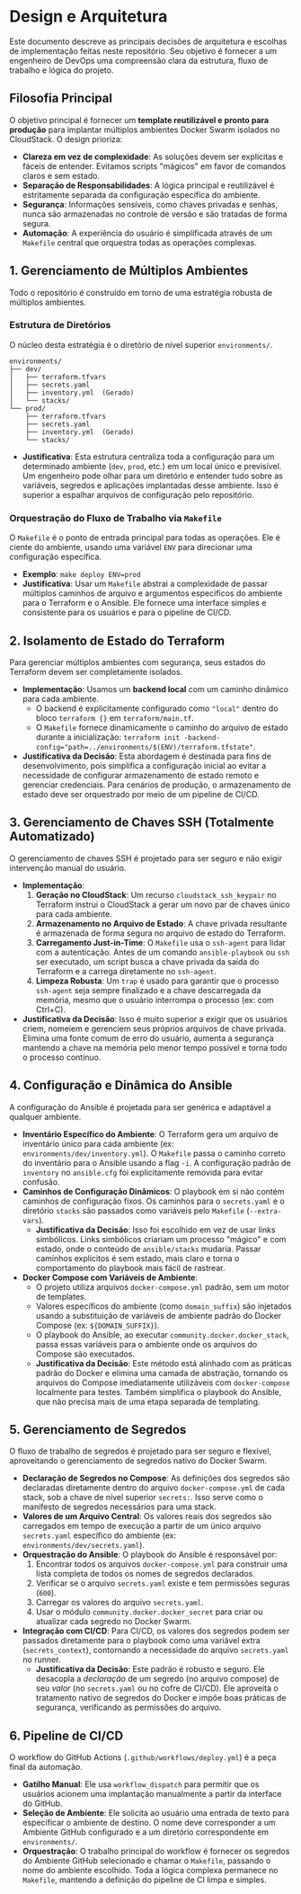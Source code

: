 # Design e Arquitetura

Este documento descreve as principais decisões de arquitetura e escolhas de implementação feitas neste repositório. Seu objetivo é fornecer a um engenheiro de DevOps uma compreensão clara da estrutura, fluxo de trabalho e lógica do projeto.

## Filosofia Principal

O objetivo principal é fornecer um **template reutilizável e pronto para produção** para implantar múltiplos ambientes Docker Swarm isolados no CloudStack. O design prioriza:

-   **Clareza em vez de complexidade**: As soluções devem ser explícitas e fáceis de entender. Evitamos scripts "mágicos" em favor de comandos claros e sem estado.
-   **Separação de Responsabilidades**: A lógica principal e reutilizável é estritamente separada da configuração específica do ambiente.
-   **Segurança**: Informações sensíveis, como chaves privadas e senhas, nunca são armazenadas no controle de versão e são tratadas de forma segura.
-   **Automação**: A experiência do usuário é simplificada através de um `Makefile` central que orquestra todas as operações complexas.

## 1. Gerenciamento de Múltiplos Ambientes

Todo o repositório é construído em torno de uma estratégia robusta de múltiplos ambientes.

### Estrutura de Diretórios

O núcleo desta estratégia é o diretório de nível superior `environments/`.

```
environments/
├── dev/
│   ├── terraform.tfvars
│   ├── secrets.yaml
│   ├── inventory.yml  (Gerado)
│   └── stacks/
└── prod/
    ├── terraform.tfvars
    ├── secrets.yaml
    ├── inventory.yml  (Gerado)
    └── stacks/
```

-   **Justificativa**: Esta estrutura centraliza toda a configuração para um determinado ambiente (`dev`, `prod`, etc.) em um local único e previsível. Um engenheiro pode olhar para um diretório e entender tudo sobre as variáveis, segredos e aplicações implantadas desse ambiente. Isso é superior a espalhar arquivos de configuração pelo repositório.

### Orquestração do Fluxo de Trabalho via `Makefile`

O `Makefile` é o ponto de entrada principal para todas as operações. Ele é ciente do ambiente, usando uma variável `ENV` para direcionar uma configuração específica.

-   **Exemplo**: `make deploy ENV=prod`
-   **Justificativa**: Usar um `Makefile` abstrai a complexidade de passar múltiplos caminhos de arquivo e argumentos específicos do ambiente para o Terraform e o Ansible. Ele fornece uma interface simples e consistente para os usuários e para o pipeline de CI/CD.

## 2. Isolamento de Estado do Terraform

Para gerenciar múltiplos ambientes com segurança, seus estados do Terraform devem ser completamente isolados.

-   **Implementação**: Usamos um **backend local** com um caminho dinâmico para cada ambiente.
    -   O backend é explicitamente configurado como `"local"` dentro do bloco `terraform {}` em `terraform/main.tf`.
    -   O `Makefile` fornece dinamicamente o caminho do arquivo de estado durante a inicialização: `terraform init -backend-config="path=../environments/$(ENV)/terraform.tfstate"`.
-   **Justificativa da Decisão**: Esta abordagem é destinada para fins de desenvolvimento, pois simplifica a configuração inicial ao evitar a necessidade de configurar armazenamento de estado remoto e gerenciar credenciais. Para cenários de produção, o armazenamento de estado deve ser orquestrado por meio de um pipeline de CI/CD.

## 3. Gerenciamento de Chaves SSH (Totalmente Automatizado)

O gerenciamento de chaves SSH é projetado para ser seguro e não exigir intervenção manual do usuário.

-   **Implementação**:
    1.  **Geração no CloudStack**: Um recurso `cloudstack_ssh_keypair` no Terraform instrui o CloudStack a gerar um novo par de chaves único para cada ambiente.
    2.  **Armazenamento no Arquivo de Estado**: A chave privada resultante é armazenada de forma segura no arquivo de estado do Terraform.
    3.  **Carregamento Just-in-Time**: O `Makefile` usa o `ssh-agent` para lidar com a autenticação. Antes de um comando `ansible-playbook` ou `ssh` ser executado, um script busca a chave privada da saída do Terraform e a carrega diretamente no `ssh-agent`.
    4.  **Limpeza Robusta**: Um `trap` é usado para garantir que o processo `ssh-agent` seja sempre finalizado e a chave descarregada da memória, mesmo que o usuário interrompa o processo (ex: com Ctrl+C).
-   **Justificativa da Decisão**: Isso é muito superior a exigir que os usuários criem, nomeiem e gerenciem seus próprios arquivos de chave privada. Elimina uma fonte comum de erro do usuário, aumenta a segurança mantendo a chave na memória pelo menor tempo possível e torna todo o processo contínuo.

## 4. Configuração e Dinâmica do Ansible

A configuração do Ansible é projetada para ser genérica e adaptável a qualquer ambiente.

-   **Inventário Específico do Ambiente**: O Terraform gera um arquivo de inventário único para cada ambiente (ex: `environments/dev/inventory.yml`). O `Makefile` passa o caminho correto do inventário para o Ansible usando a flag `-i`. A configuração padrão de `inventory` no `ansible.cfg` foi explicitamente removida para evitar confusão.
-   **Caminhos de Configuração Dinâmicos**: O playbook em si não contém caminhos de configuração fixos. Os caminhos para o `secrets.yaml` e o diretório `stacks` são passados como variáveis pelo `Makefile` (`--extra-vars`).
    -   **Justificativa da Decisão**: Isso foi escolhido em vez de usar links simbólicos. Links simbólicos criariam um processo "mágico" e com estado, onde o conteúdo de `ansible/stacks` mudaria. Passar caminhos explícitos é sem estado, mais claro e torna o comportamento do playbook mais fácil de rastrear.
-   **Docker Compose com Variáveis de Ambiente**:
    -   O projeto utiliza arquivos `docker-compose.yml` padrão, sem um motor de templates.
    -   Valores específicos do ambiente (como `domain_suffix`) são injetados usando a substituição de variáveis de ambiente padrão do Docker Compose (ex: `${DOMAIN_SUFFIX}`).
    -   O playbook do Ansible, ao executar `community.docker.docker_stack`, passa essas variáveis para o ambiente onde os arquivos do Compose são executados.
    -   **Justificativa da Decisão**: Este método está alinhado com as práticas padrão do Docker e elimina uma camada de abstração, tornando os arquivos do Compose imediatamente utilizáveis com `docker-compose` localmente para testes. Também simplifica o playbook do Ansible, que não precisa mais de uma etapa separada de templating.

## 5. Gerenciamento de Segredos

O fluxo de trabalho de segredos é projetado para ser seguro e flexível, aproveitando o gerenciamento de segredos nativo do Docker Swarm.

-   **Declaração de Segredos no Compose**: As definições dos segredos são declaradas diretamente dentro do arquivo `docker-compose.yml` de cada stack, sob a chave de nível superior `secrets:`. Isso serve como o manifesto de segredos necessários para uma stack.
-   **Valores de um Arquivo Central**: Os valores reais dos segredos são carregados em tempo de execução a partir de um único arquivo `secrets.yaml` específico do ambiente (ex: `environments/dev/secrets.yaml`).
-   **Orquestração do Ansible**: O playbook do Ansible é responsável por:
    1.  Encontrar todos os arquivos `docker-compose.yml` para construir uma lista completa de todos os nomes de segredos declarados.
    2.  Verificar se o arquivo `secrets.yaml` existe e tem permissões seguras (`600`).
    3.  Carregar os valores do arquivo `secrets.yaml`.
    4.  Usar o módulo `community.docker.docker_secret` para criar ou atualizar cada segredo no Docker Swarm.
-   **Integração com CI/CD**: Para CI/CD, os valores dos segredos podem ser passados diretamente para o playbook como uma variável extra (`secrets_context`), contornando a necessidade do arquivo `secrets.yaml` no runner.
    -   **Justificativa da Decisão**: Este padrão é robusto e seguro. Ele desacopla a *declaração* de um segredo (no arquivo compose) de seu *valor* (no `secrets.yaml` ou no cofre de CI/CD). Ele aproveita o tratamento nativo de segredos do Docker e impõe boas práticas de segurança, verificando as permissões do arquivo.

## 6. Pipeline de CI/CD

O workflow do GitHub Actions (`.github/workflows/deploy.yml`) é a peça final da automação.

-   **Gatilho Manual**: Ele usa `workflow_dispatch` para permitir que os usuários acionem uma implantação manualmente a partir da interface do GitHub.
-   **Seleção de Ambiente**: Ele solicita ao usuário uma entrada de texto para especificar o ambiente de destino. O nome deve corresponder a um Ambiente GitHub configurado e a um diretório correspondente em `environments/`.
-   **Orquestração**: O trabalho principal do workflow é fornecer os segredos do Ambiente GitHub selecionado e chamar o `Makefile`, passando o nome do ambiente escolhido. Toda a lógica complexa permanece no `Makefile`, mantendo a definição do pipeline de CI limpa e simples.

